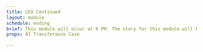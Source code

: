 ```yaml
---
title: LEX Continued
layout: module
schedule: ending
brief: This module will occur at 9 PM. The story for this module will be very different depending on how the adventurers react to the over all story. If the adventurers convince talking with TOMY is bad and that they should stay at home, the undead try to force LEX into going through with the transformation. If the adventurers don't convince LEX, they will willingly take on the transformation. The Adventueres will need to either save LEX from transforming or fail and lose it to the undead. This will be a timed module to determine the fate of LEX. The timer will only start when the adventurers arrive, but they must not know this. The adventurers must reach LEX and remove the metal leads from the ground in time. The time will be 10 or 15 minutes depending on the marshal and if it feels the adventurers are moving with a purpose. More time should be given if the players are moving with a purpose and trying to save LEX. If LEX is saved, it gives its extreme thanks to the adventurers. If LEX is lost, the body goes limp and does not respond. LEX becomes a metal bone undead. The red bone undead will have 4 to 6 resets with 1 leaf per reset. They may be harvested for 1 basic resource. The white bone undead will have 1 leaf, 2 basic resource cards and an item card. 
props: AI Transferance Case 

---
```

